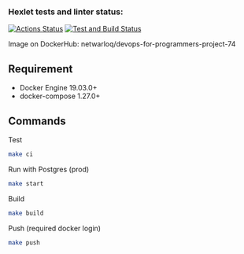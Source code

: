 ### Hexlet tests and linter status:
[![Actions Status](https://github.com/netwarloq/devops-for-programmers-project-74/workflows/hexlet-check/badge.svg)](https://github.com/netwarloq/devops-for-programmers-project-74/actions)
[![Test and Build Status](https://github.com/netwarloq/devops-for-programmers-project-74/actions/workflows/push.yml/badge.svg)](https://github.com/netwarloq/devops-for-programmers-project-74/actions)

Image on DockerHub: netwarloq/devops-for-programmers-project-74

## Requirement
* Docker Engine 19.03.0+
* docker-compose 1.27.0+

## Commands

Test

```bash
make ci
```

Run with Postgres (prod)
```bash
make start
```

Build

```bash
make build
```

Push (required docker login)

```bash
make push
```
